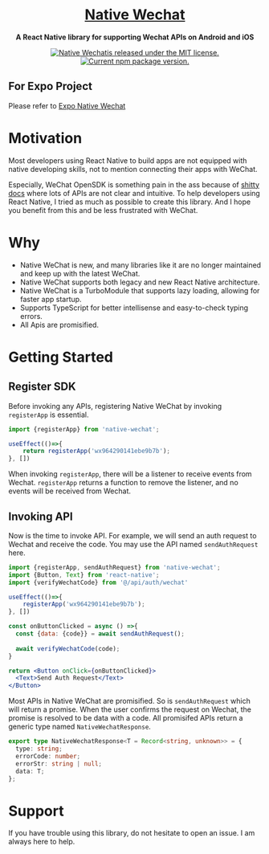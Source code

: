 <h1 align="center">
  <a href="https://native-wechat.hector.im/">
    Native Wechat
  </a>
</h1>

<p align="center">
  <strong>A React Native library for supporting Wechat APIs on Android and iOS</strong>
</p>

<p align="center">
  <a href="https://github.com/Hector-Chong/native-wechat/blob/HEAD/LICENSE">
    <img src="https://img.shields.io/badge/license-MIT-blue.svg" alt="Native Wechatis released under the MIT license." />
  </a>
  <a href="https://www.npmjs.org/package/native-wechat">
    <img src="https://img.shields.io/npm/v/native-wechat?color=brightgreen&label=npm%20package" alt="Current npm package version." />
  </a>
</p>

## For Expo Project

Please refer to [Expo Native Wechat](https://github.com/Hector-Chong/expo-native-wechat)


# Motivation

Most developers using React Native to build apps are not equipped with native developing skills, not to mention connecting their apps with WeChat.

Especially, WeChat OpenSDK is something pain in the ass because of [shitty docs](https://developers.weixin.qq.com/doc/oplatform/Mobile_App/Access_Guide/iOS.html) where lots of APIs are not clear and intuitive. To help developers using React Native, I tried as much as possible to create this library. And I hope you benefit from this and be less frustrated with WeChat.

# Why

- Native WeChat is new, and many libraries like it are no longer maintained and keep up with the latest WeChat.
- Native WeChat supports both legacy and new React Native architecture.
- Native WeChat is a TurboModule that supports lazy loading, allowing for faster app startup.
- Supports TypeScript for better intellisense and easy-to-check typing errors.
- All Apis are promisified.

# Getting Started

## Register SDK
Before invoking any APIs, registering Native WeChat by invoking `registerApp` is essential.

```typescript
import {registerApp} from 'native-wechat';

useEffect(()=>{
	return registerApp('wx964290141ebe9b7b');
}, [])
```

When invoking `registerApp`, there will be a listener to receive events from Wechat. `registerApp` returns a function to remove the listener, and no events will be received from Wechat.

## Invoking API

Now is the time to invoke API. For example, we will send an auth request to Wechat and receive the code. You may use the API named `sendAuthRequest` here.

```jsx
import {registerApp, sendAuthRequest} from 'native-wechat';
import {Button, Text} from 'react-native';
import {verifyWechatCode} from '@/api/auth/wechat'

useEffect(()=>{
	registerApp('wx964290141ebe9b7b');
}, [])

const onButtonClicked = async () =>{
  const {data: {code}} = await sendAuthRequest();
  
  await verifyWechatCode(code);
}

return <Button onClick={onButtonClicked}>
  <Text>Send Auth Request</Text>
</Button>
```

Most APIs in Native WeChat are promisified. So is `sendAuthRequest` which will return a promise. When the user confirms the request on Wechat, the promise is resolved to be data with a code. All promisifed APIs return a generic type named `NativeWechatResponse`.

```typescript
export type NativeWechatResponse<T = Record<string, unknown>> = {
  type: string;
  errorCode: number;
  errorStr: string | null;
  data: T;
};
```

# Support

If you have trouble using this library, do not hesitate to open an issue. I am always here to help.
